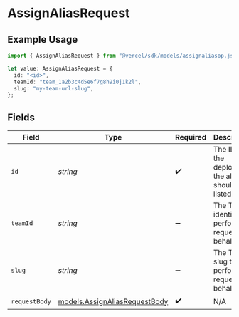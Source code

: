 # AssignAliasRequest

## Example Usage

```typescript
import { AssignAliasRequest } from "@vercel/sdk/models/assignaliasop.js";

let value: AssignAliasRequest = {
  id: "<id>",
  teamId: "team_1a2b3c4d5e6f7g8h9i0j1k2l",
  slug: "my-team-url-slug",
};
```

## Fields

| Field                                                                | Type                                                                 | Required                                                             | Description                                                          | Example                                                              |
| -------------------------------------------------------------------- | -------------------------------------------------------------------- | -------------------------------------------------------------------- | -------------------------------------------------------------------- | -------------------------------------------------------------------- |
| `id`                                                                 | *string*                                                             | :heavy_check_mark:                                                   | The ID of the deployment the aliases should be listed for            |                                                                      |
| `teamId`                                                             | *string*                                                             | :heavy_minus_sign:                                                   | The Team identifier to perform the request on behalf of.             | team_1a2b3c4d5e6f7g8h9i0j1k2l                                        |
| `slug`                                                               | *string*                                                             | :heavy_minus_sign:                                                   | The Team slug to perform the request on behalf of.                   | my-team-url-slug                                                     |
| `requestBody`                                                        | [models.AssignAliasRequestBody](../models/assignaliasrequestbody.md) | :heavy_check_mark:                                                   | N/A                                                                  |                                                                      |
